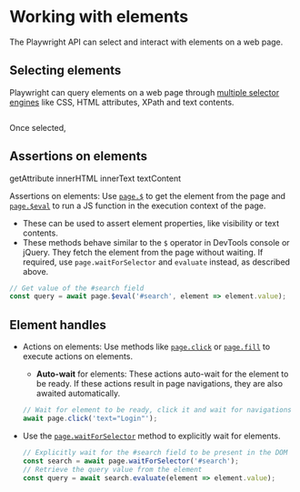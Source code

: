 # Working with elements

The Playwright API can select and interact with elements on a web page.

## Selecting elements

Playwright can query elements on a web page through [multiple selector engines](selectors.md) like CSS, HTML attributes, XPath and text contents.

```js
```

Once selected, 

## Assertions on elements

getAttribute
innerHTML
innerText
textContent

Assertions on elements: Use [`page.$`](api.md#pageselector) to get the element
from the page and [`page.$eval`](api.md#pageevalselector-pagefunction-arg-1) to 
run a JS function in the execution context of the page.

  * These can be used to assert element properties, like visibility or text contents.
  * These methods behave similar to the `$` operator in DevTools console or jQuery. They fetch the element from the page without waiting. If required, use `page.waitForSelector` and `evaluate` instead, as described above.

  ```js
  // Get value of the #search field
  const query = await page.$eval('#search', element => element.value);
  ```

## Element handles

* Actions on elements: Use methods like [`page.click`](../api.md#pageclickselector-options) or [`page.fill`](../api.md#pagefillselector-value-options) to execute actions on elements.
  * **Auto-wait** for elements: These actions auto-wait for the element to be ready. If these actions result in page navigations, they are also awaited automatically.

  ```js
  // Wait for element to be ready, click it and wait for navigations (if any)
  await page.click('text="Login"');
  ```

* Use the [`page.waitForSelector`](../api.md#pagewaitforselectorselector-options) method to explicitly wait for elements.

  ```js
  // Explicitly wait for the #search field to be present in the DOM
  const search = await page.waitForSelector('#search');
  // Retrieve the query value from the element
  const query = await search.evaluate(element => element.value);
  ```
